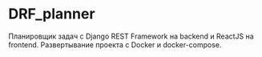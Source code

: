 # DRF_planner
Планировщик задач с Django REST Framework на backend и ReactJS на frontend. Развертывание проекта с Docker и docker-compose.  

